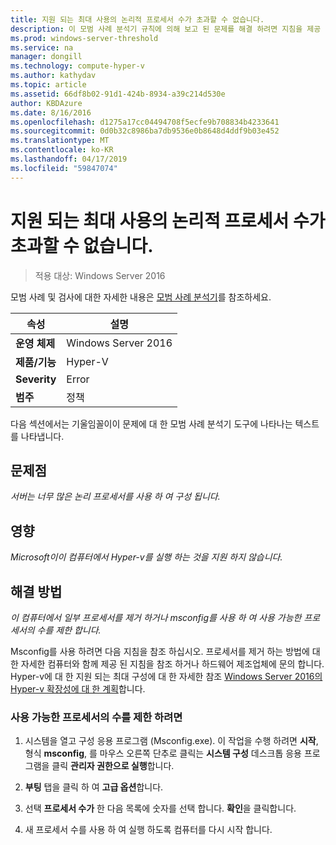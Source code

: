```yaml
---
title: 지원 되는 최대 사용의 논리적 프로세서 수가 초과할 수 없습니다.
description: 이 모범 사례 분석기 규칙에 의해 보고 된 문제를 해결 하려면 지침을 제공 합니다.
ms.prod: windows-server-threshold
ms.service: na
manager: dongill
ms.technology: compute-hyper-v
ms.author: kathydav
ms.topic: article
ms.assetid: 66df8b02-91d1-424b-8934-a39c214d530e
author: KBDAzure
ms.date: 8/16/2016
ms.openlocfilehash: d1275a17cc04494708f5ecfe9b708834b4233641
ms.sourcegitcommit: 0d0b32c8986ba7db9536e0b8648d4ddf9b03e452
ms.translationtype: MT
ms.contentlocale: ko-KR
ms.lasthandoff: 04/17/2019
ms.locfileid: "59847074"
---
```

# <a name="the-number-of-logical-processors-in-use-must-not-exceed-the-supported-maximum"></a>지원 되는 최대 사용의 논리적 프로세서 수가 초과할 수 없습니다.

>적용 대상: Windows Server 2016

모범 사례 및 검사에 대한 자세한 내용은 [모범 사례 분석기](https://go.microsoft.com/fwlink/?LinkId=122786)를 참조하세요.  
  
|속성|설명|  
|-|-|  
|**운영 체제**|Windows Server 2016|  
|**제품/기능**|Hyper-V|  
|**Severity**|Error|  
|**범주**|정책|  
  
다음 섹션에서는 기울임꼴이이 문제에 대 한 모범 사례 분석기 도구에 나타나는 텍스트를 나타냅니다.  
  
## <a name="issue"></a>문제점  
  
*서버는 너무 많은 논리 프로세서를 사용 하 여 구성 됩니다.*  
  
## <a name="impact"></a>영향  
  
*Microsoft이이 컴퓨터에서 Hyper-v를 실행 하는 것을 지원 하지 않습니다.*  
  
## <a name="resolution"></a>해결 방법  
  
*이 컴퓨터에서 일부 프로세서를 제거 하거나 msconfig를 사용 하 여 사용 가능한 프로세서의 수를 제한 합니다.*  
  
Msconfig를 사용 하려면 다음 지침을 참조 하십시오. 프로세서를 제거 하는 방법에 대 한 자세한 컴퓨터와 함께 제공 된 지침을 참조 하거나 하드웨어 제조업체에 문의 합니다. Hyper-v에 대 한 지원 되는 최대 구성에 대 한 자세한 참조 [Windows Server 2016의 Hyper-v 확장성에 대 한 계획](../plan/Plan-for-Hyper-V-scalability-in-Windows-Server-2016.md)합니다.  
  
### <a name="to-limit-the-number-of-available-processors"></a>사용 가능한 프로세서의 수를 제한 하려면  
  
1.  시스템을 열고 구성 응용 프로그램 (Msconfig.exe). 이 작업을 수행 하려면 **시작**, 형식 **msconfig**, 를 마우스 오른쪽 단추로 클릭는 **시스템 구성** 데스크톱 응용 프로그램을 클릭 **관리자 권한으로 실행**합니다.  
  
2.  **부팅** 탭을 클릭 하 여 **고급 옵션**합니다.  
  
3.  선택 **프로세서 수가** 한 다음 목록에 숫자를 선택 합니다. **확인**을 클릭합니다.  
  
4.  새 프로세서 수를 사용 하 여 실행 하도록 컴퓨터를 다시 시작 합니다.  
  


